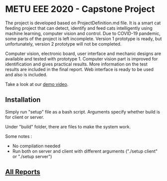 # METU EEE 2020 - Capstone Project

The project is developed based on ProjectDefinition.md file. It is a smart cat feeding project that can detect, identify and feed cats intelligently using machine learning, computer vision and control. Due to COVID-19 pandemic, some parts of the project is left incomplete. Version 1 prototype is ready, but unfortunately, version 2 prototype will not be completed.

Computer vision, electronic board, user interface and mechanic designs are available and tested with prototype 1. Computer vision part is improved for identification and gives practical results. More information on the test results are included in the final report. Web interface is ready to be used and also is included.

Take a look at our [demo video](https://www.youtube.com/watch?v=P49Y6lQscVo).

## Installation
Simply run "setup" file as a bash script. Arguments specify whether build is for client or server.

Under "build" folder, there are files to make the system work.

Some notes :
- No compilation needed
- Run both on server and client with different arguments ("./setup client" or "./setup server")



## [All Reports](https://github.com/afeser/FinalProject/tree/Report/)
